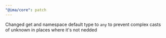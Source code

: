 ```yaml
---
"@ima/core": patch
---
```


Changed get and namespace default type to `any` to prevent complex casts of unknown in places where it's not nedded
